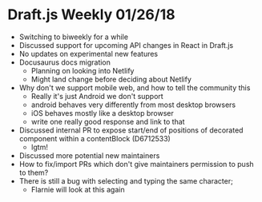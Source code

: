 # Draft.js Weekly 01/26/18

* Switching to biweekly for a while
* Discussed support for upcoming API changes in React in Draft.js
* No updates on experimental new features
* Docusaurus docs migration
  * Planning on looking into Netlify
  * Might land change before deciding about Netlify
* Why don't we support mobile web, and how to tell the community this
  * Really it's just Android we don't support
  * android behaves very differently from most desktop browsers
  * iOS behaves mostly like a desktop browser
  * write one really good response and link to that
* Discussed internal PR to expose start/end of positions of decorated
  component within a contentBlock (D6712533)
  * lgtm!
* Discussed more potential new maintainers
* How to fix/import PRs which don't give maintainers permission to
  push to them?
* There is still a bug with selecting and typing the same character;
  * Flarnie will look at this again

